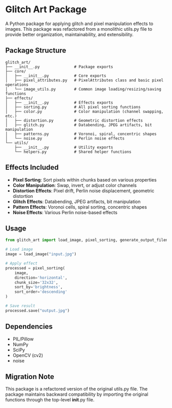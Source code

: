# Glitch Art Package

A Python package for applying glitch and pixel manipulation effects to images. This package was refactored from a monolithic utils.py file to provide better organization, maintainability, and extensibility.

## Package Structure

```
glitch_art/
├── __init__.py               # Package exports
├── core/
│   ├── __init__.py           # Core exports
│   ├── pixel_attributes.py   # PixelAttributes class and basic pixel operations
│   └── image_utils.py        # Common image loading/resizing/saving functions
├── effects/
│   ├── __init__.py           # Effects exports
│   ├── sorting.py            # All pixel sorting functions
│   ├── color.py              # Color manipulation (channel swapping, etc.)
│   ├── distortion.py         # Geometric distortion effects
│   ├── glitch.py             # Databending, JPEG artifacts, bit manipulation
│   ├── patterns.py           # Voronoi, spiral, concentric shapes
│   └── noise.py              # Perlin noise effects
└── utils/
    ├── __init__.py           # Utility exports
    └── helpers.py            # Shared helper functions
```

## Effects Included

- **Pixel Sorting**: Sort pixels within chunks based on various properties
- **Color Manipulation**: Swap, invert, or adjust color channels
- **Distortion Effects**: Pixel drift, Perlin noise displacement, geometric distortion
- **Glitch Effects**: Databending, JPEG artifacts, bit manipulation
- **Pattern Effects**: Voronoi cells, spiral sorting, concentric shapes
- **Noise Effects**: Various Perlin noise-based effects

## Usage

```python
from glitch_art import load_image, pixel_sorting, generate_output_filename

# Load image
image = load_image("input.jpg")

# Apply effect
processed = pixel_sorting(
    image, 
    direction='horizontal', 
    chunk_size='32x32', 
    sort_by='brightness',
    sort_order='descending'
)

# Save result
processed.save("output.jpg")
```

## Dependencies

- PIL/Pillow
- NumPy
- SciPy
- OpenCV (cv2)
- noise

## Migration Note

This package is a refactored version of the original utils.py file. The package maintains backward compatibility by importing the original functions through the top-level __init__.py file. 